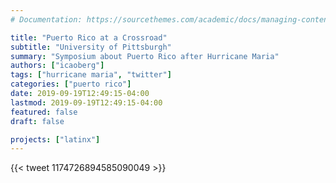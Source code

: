 ```yaml
---
# Documentation: https://sourcethemes.com/academic/docs/managing-content/

title: "Puerto Rico at a Crossroad"
subtitle: "University of Pittsburgh"
summary: "Symposium about Puerto Rico after Hurricane Maria"
authors: ["icaoberg"]
tags: ["hurricane maria", "twitter"]
categories: ["puerto rico"]
date: 2019-09-19T12:49:15-04:00
lastmod: 2019-09-19T12:49:15-04:00
featured: false
draft: false

projects: ["latinx"]
---
```


{{< tweet 1174726894585090049 >}}
